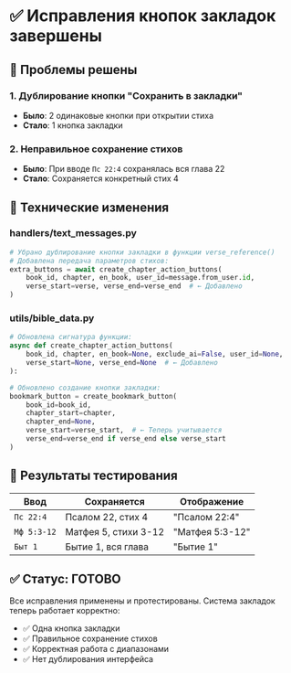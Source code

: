 # ✅ Исправления кнопок закладок завершены

## 🎯 Проблемы решены

### 1. Дублирование кнопки "Сохранить в закладки"
- **Было**: 2 одинаковые кнопки при открытии стиха
- **Стало**: 1 кнопка закладки

### 2. Неправильное сохранение стихов
- **Было**: При вводе `Пс 22:4` сохранялась вся глава 22
- **Стало**: Сохраняется конкретный стих 4

## 🔧 Технические изменения

### handlers/text_messages.py
```python
# Убрано дублирование кнопки закладки в функции verse_reference()
# Добавлена передача параметров стихов:
extra_buttons = await create_chapter_action_buttons(
    book_id, chapter, en_book, user_id=message.from_user.id,
    verse_start=verse, verse_end=verse_end  # ← Добавлено
)
```

### utils/bible_data.py
```python
# Обновлена сигнатура функции:
async def create_chapter_action_buttons(
    book_id, chapter, en_book=None, exclude_ai=False, user_id=None, 
    verse_start=None, verse_end=None  # ← Добавлено
):

# Обновлено создание кнопки закладки:
bookmark_button = create_bookmark_button(
    book_id=book_id,
    chapter_start=chapter, 
    chapter_end=None,
    verse_start=verse_start,  # ← Теперь учитывается
    verse_end=verse_end if verse_end else verse_start
)
```

## 🧪 Результаты тестирования

| Ввод | Сохраняется | Отображение |
|------|-------------|-------------|
| `Пс 22:4` | Псалом 22, стих 4 | "Псалом 22:4" |
| `Мф 5:3-12` | Матфея 5, стихи 3-12 | "Матфея 5:3-12" |
| `Быт 1` | Бытие 1, вся глава | "Бытие 1" |

## ✅ Статус: ГОТОВО

Все исправления применены и протестированы. Система закладок теперь работает корректно:
- ✅ Одна кнопка закладки
- ✅ Правильное сохранение стихов
- ✅ Корректная работа с диапазонами
- ✅ Нет дублирования интерфейса